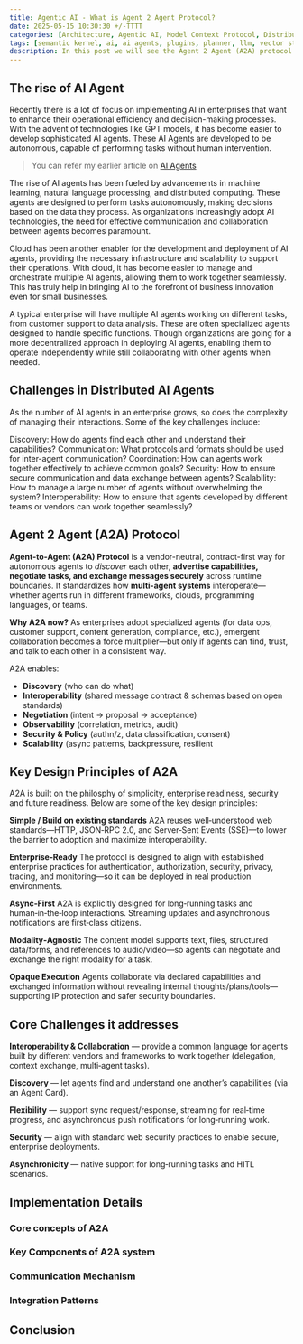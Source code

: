 ```yaml
---
title: Agentic AI - What is Agent 2 Agent Protocol?
date: 2025-05-15 10:30:30 +/-TTTT
categories: [Architecture, Agentic AI, Model Context Protocol, Distributed Agents]
tags: [semantic kernel, ai, ai agents, plugins, planner, llm, vector store, a2a, .NET]     # TAG names should always be lowercase
description: In this post we will see the Agent 2 Agent (A2A) protocol and its significance in the realm of AI agents. This is introductory post to the core concepts of A2A.
---
```


## The rise of AI Agent

Recently there is a lot of focus on implementing AI in enterprises that want to enhance their operational efficiency and decision-making processes. With the advent of technologies like GPT models, it has become easier to develop sophisticated AI agents. These AI Agents are developed to be autonomous, capable of performing tasks without human intervention.

>You can refer my earlier article on [AI Agents](https://pravinchandankhede.github.io/posts/AgenticAI/)

 The rise of AI agents has been fueled by advancements in machine learning, natural language processing, and distributed computing. These agents are designed to perform tasks autonomously, making decisions based on the data they process. As organizations increasingly adopt AI technologies, the need for effective communication and collaboration between agents becomes paramount.

 Cloud has been another enabler for the development and deployment of AI agents, providing the necessary infrastructure and scalability to support their operations. With cloud, it has become easier to manage and orchestrate multiple AI agents, allowing them to work together seamlessly. This has truly help in bringing AI to the forefront of business innovation even for small businesses.

 A typical enterprise will have multiple AI agents working on different tasks, from customer support to data analysis. These are often specialized agents designed to handle specific functions. Though organizations are going for a more decentralized approach in deploying AI agents, enabling them to operate independently while still collaborating with other agents when needed.

## Challenges in Distributed AI Agents

As the number of AI agents in an enterprise grows, so does the complexity of managing their interactions. Some of the key challenges include:

Discovery: How do agents find each other and understand their capabilities?
Communication: What protocols and formats should be used for inter-agent communication?
Coordination: How can agents work together effectively to achieve common goals?
Security: How to ensure secure communication and data exchange between agents?
Scalability: How to manage a large number of agents without overwhelming the system?
Interoperability: How to ensure that agents developed by different teams or vendors can work together seamlessly?

## Agent 2 Agent (A2A) Protocol

**Agent-to-Agent (A2A) Protocol** is a vendor-neutral, contract-first way for autonomous agents to *discover* each other, **advertise capabilities, negotiate tasks, and exchange messages securely** across runtime boundaries. It standardizes how **multi-agent systems** interoperate—whether agents run in different frameworks, clouds, programming languages, or teams.

**Why A2A now?** As enterprises adopt specialized agents (for data ops, customer support, content generation, compliance, etc.), emergent collaboration becomes a force multiplier—but only if agents can find, trust, and talk to each other in a consistent way.

A2A enables:

- **Discovery** (who can do what)
- **Interoperability** (shared message contract & schemas based on open standards)
- **Negotiation** (intent → proposal → acceptance)
- **Observability** (correlation, metrics, audit)
- **Security & Policy** (authn/z, data classification, consent)
- **Scalability** (async patterns, backpressure, resilient

## Key Design Principles of A2A

A2A is built on the philosphy of simplicity, enterprise readiness, security and future readiness. Below are some of the key design principles:

**Simple / Build on existing standards**
A2A reuses well‑understood web standards—HTTP, JSON‑RPC 2.0, and Server‑Sent Events (SSE)—to lower the barrier to adoption and maximize interoperability.

**Enterprise‑Ready**
The protocol is designed to align with established enterprise practices for authentication, authorization, security, privacy, tracing, and monitoring—so it can be deployed in real production environments.

**Async‑First**
A2A is explicitly designed for long‑running tasks and human‑in‑the‑loop interactions. Streaming updates and asynchronous notifications are first‑class citizens.

**Modality‑Agnostic**
The content model supports text, files, structured data/forms, and references to audio/video—so agents can negotiate and exchange the right modality for a task.

**Opaque Execution**
Agents collaborate via declared capabilities and exchanged information without revealing internal thoughts/plans/tools—supporting IP protection and safer security boundaries.

## Core Challenges it addresses

**Interoperability & Collaboration** — provide a common language for agents built by different vendors and frameworks to work together (delegation, context exchange, multi‑agent tasks).

**Discovery** — let agents find and understand one another’s capabilities (via an Agent Card).

**Flexibility** — support sync request/response, streaming for real‑time progress, and asynchronous push notifications for long‑running work.

**Security** — align with standard web security practices to enable secure, enterprise deployments.

**Asynchronicity** — native support for long‑running tasks and HITL scenarios.

## Implementation Details

### Core concepts of A2A

### Key Components of A2A system

### Communication Mechanism

### Integration Patterns

## Conclusion
